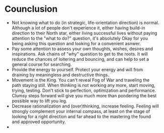 # Counclusion

* Not knowing what to do (in strategic, life-orientation direction) is normal. Although a lot of people don't experience it, either having build-in direction to their North star, either living successful lives without paying attention to the "what to do?" question, it's absolutely Okay for you being asking this question and looking for a convenient asnwer.
* Pay some attention to assess your own thoughts, wishes, desires and inspirations. Ask chains of "why" question to get to the roots. It will reduce the chances of loitering and bouncing, and can help to set a general course for searching. 
* Provide the energy to yourself. Protect your energy and will from draining by meaningless and destructive things.
* Movement is the King. You can't reveal Fog of War and traveling the path staying still. When thinking is not working any more, start moving, trying, testing. Don't stick to perfection, optimization and performance. Clumsy steps forward will give you much more than pondering the best possible way to lift you leg. 
* Decrease rationalization and (over)thinking, increase feeling. Feeling will strongly complement your internal compass, at least on the stage of looking for a right direction and far ahead to the mastering the found and approved opportunity. 
* 